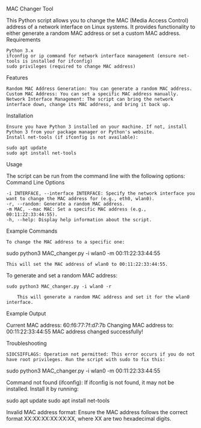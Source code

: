 MAC Changer Tool

This Python script allows you to change the MAC (Media Access Control) address of a network interface on Linux systems. It provides functionality to either generate a random MAC address or set a custom MAC address.
Requirements

    Python 3.x
    ifconfig or ip command for network interface management (ensure net-tools is installed for ifconfig)
    sudo privileges (required to change MAC address)

Features

    Random MAC Address Generation: You can generate a random MAC address.
    Custom MAC Address: You can set a specific MAC address manually.
    Network Interface Management: The script can bring the network interface down, change its MAC address, and bring it back up.

Installation

    Ensure you have Python 3 installed on your machine. If not, install Python 3 from your package manager or Python's website.
    Install net-tools (if ifconfig is not available):

    sudo apt update
    sudo apt install net-tools

Usage

The script can be run from the command line with the following options:
Command Line Options

    -i INTERFACE, --interface INTERFACE: Specify the network interface you want to change the MAC address for (e.g., eth0, wlan0).
    -r, --random: Generate a random MAC address.
    -m MAC, --mac MAC: Set a specific MAC address (e.g., 00:11:22:33:44:55).
    -h, --help: Display help information about the script.

Example Commands

    To change the MAC address to a specific one:

sudo python3 MAC_changer.py -i wlan0 -m 00:11:22:33:44:55

    This will set the MAC address of wlan0 to 00:11:22:33:44:55.

To generate and set a random MAC address:

    sudo python3 MAC_changer.py -i wlan0 -r

        This will generate a random MAC address and set it for the wlan0 interface.

Example Output

Current MAC address: 60:f6:77:7f:d7:7b
Changing MAC address to: 00:11:22:33:44:55
MAC address changed successfully!

Troubleshooting

    SIOCSIFFLAGS: Operation not permitted: This error occurs if you do not have root privileges. Run the script with sudo to fix this:

sudo python3 MAC_changer.py -i wlan0 -m 00:11:22:33:44:55

Command not found (ifconfig): If ifconfig is not found, it may not be installed. Install it by running:

sudo apt update
sudo apt install net-tools

Invalid MAC address format: Ensure the MAC address follows the correct format XX:XX:XX:XX:XX:XX, where XX are two hexadecimal digits.
